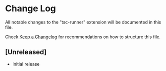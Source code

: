 # Change Log

All notable changes to the "tsc-runner" extension will be documented in this file.

Check [Keep a Changelog](http://keepachangelog.com/) for recommendations on how to structure this file.

## [Unreleased]

- Initial release